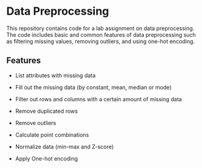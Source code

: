# Data Preprocessing

This repository contains code for a lab assignment on data preprocessing. The code includes basic and common features of data preprocessing such as filtering missing values, removing outliers, and using one-hot encoding.

## Features

- List attributes with missing data

- Fill out the missing data (by constant, mean, median or mode)

- Filter out rows and columns with a certain amount of missing data

- Remove duplicated rows

- Remove outliers

- Calculate point combinations

- Normalize data (min-max and Z-score)

- Apply One-hot encoding

